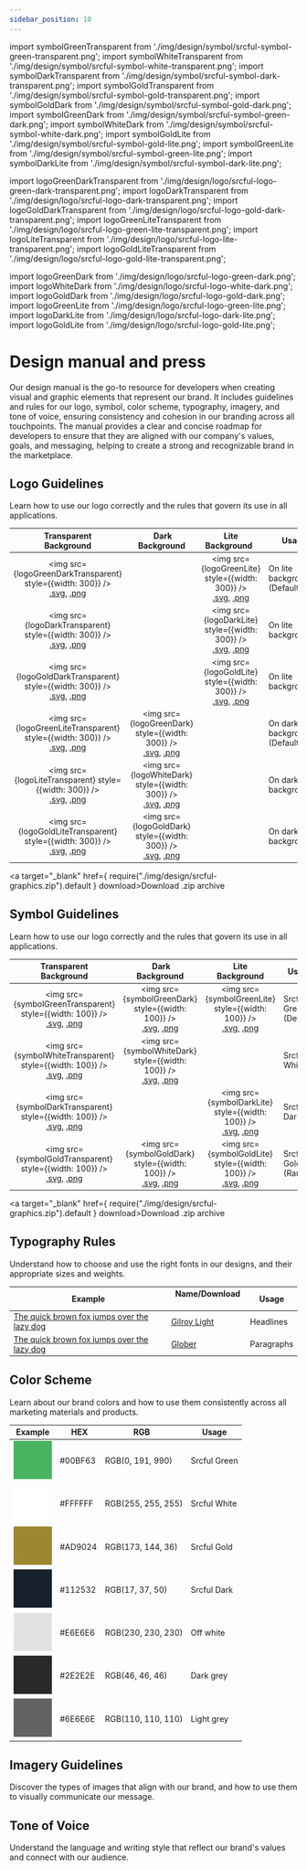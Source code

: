 ```yaml
---
sidebar_position: 10
---
```


import symbolGreenTransparent from './img/design/symbol/srcful-symbol-green-transparent.png';
import symbolWhiteTransparent from './img/design/symbol/srcful-symbol-white-transparent.png';
import symbolDarkTransparent from './img/design/symbol/srcful-symbol-dark-transparent.png';
import symbolGoldTransparent from './img/design/symbol/srcful-symbol-gold-transparent.png';
import symbolGoldDark from './img/design/symbol/srcful-symbol-gold-dark.png';
import symbolGreenDark from './img/design/symbol/srcful-symbol-green-dark.png';
import symbolWhiteDark from './img/design/symbol/srcful-symbol-white-dark.png';
import symbolGoldLite from './img/design/symbol/srcful-symbol-gold-lite.png';
import symbolGreenLite from './img/design/symbol/srcful-symbol-green-lite.png';
import symbolDarkLite from './img/design/symbol/srcful-symbol-dark-lite.png';

import logoGreenDarkTransparent from './img/design/logo/srcful-logo-green-dark-transparent.png';
import logoDarkTransparent from './img/design/logo/srcful-logo-dark-transparent.png';
import logoGoldDarkTransparent from './img/design/logo/srcful-logo-gold-dark-transparent.png';
import logoGreenLiteTransparent from './img/design/logo/srcful-logo-green-lite-transparent.png';
import logoLiteTransparent from './img/design/logo/srcful-logo-lite-transparent.png';
import logoGoldLiteTransparent from './img/design/logo/srcful-logo-gold-lite-transparent.png';

import logoGreenDark from './img/design/logo/srcful-logo-green-dark.png';
import logoWhiteDark from './img/design/logo/srcful-logo-white-dark.png';
import logoGoldDark from './img/design/logo/srcful-logo-gold-dark.png';
import logoGreenLite from './img/design/logo/srcful-logo-green-lite.png';
import logoDarkLite from './img/design/logo/srcful-logo-dark-lite.png';
import logoGoldLite from './img/design/logo/srcful-logo-gold-lite.png';

# Design manual and press

Our design manual is the go-to resource for developers when creating visual and graphic elements that represent our brand. It includes guidelines and rules for our logo, symbol, color scheme, typography, imagery, and tone of voice, ensuring consistency and cohesion in our branding across all touchpoints. The manual provides a clear and concise roadmap for developers to ensure that they are aligned with our company's values, goals, and messaging, helping to create a strong and recognizable brand in the marketplace.

## Logo Guidelines

Learn how to use our logo correctly and the rules that govern its use in all applications.

| Transparent<br />Background | Dark<br />Background | Lite<br />Background    | Usage           |
|-------------|------|---------|-----------------|
|  <center><img src={logoGreenDarkTransparent} style={{width: 300}} /><br /> [.svg](./img/design/logo/srcful-logo-green-dark-transparent.svg), [.png](./img/design/logo/srcful-logo-green-dark-transparent.png) </center>  |   |<center><img src={logoGreenLite} style={{width: 300}} /><br /> [.svg](./img/design/logo/srcful-logo-green-lite.svg), [.png](./img/design/logo/srcful-logo-green-lite.png) </center> |On lite backgrounds (Default)            |
|  <center><img src={logoDarkTransparent} style={{width: 300}} /><br /> [.svg](./img/design/logo/srcful-logo-dark-transparent.svg), [.png](./img/design/logo/srcful-logo-dark-transparent.png) </center>  | |<center><img src={logoDarkLite} style={{width: 300}} /><br /> [.svg](./img/design/logo/srcful-logo-dark-lite.svg), [.png](./img/design/logo/srcful-logo-dark-lite.png) </center> |  On lite backgrounds.            |
|  <center><img src={logoGoldDarkTransparent} style={{width: 300}} /><br /> [.svg](./img/design/logo/srcful-logo-gold-dark-transparent.svg), [.png](./img/design/logo/srcful-logo-gold-dark-transparent.png) </center>  | |<center><img src={logoGoldLite} style={{width: 300}} /><br /> [.svg](./img/design/logo/srcful-logo-gold-lite.svg), [.png](./img/design/logo/srcful-logo-gold-lite.png) </center> | On lite backgrounds.            |
|  <center><img src={logoGreenLiteTransparent} style={{width: 300}} /><br /> [.svg](./img/design/logo/srcful-logo-green-lite-transparent.svg), [.png](./img/design/logo/srcful-logo-green-lite-transparent.png) </center>  |<center><img src={logoGreenDark} style={{width: 300}} /><br /> [.svg](./img/design/logo/srcful-logo-green-dark.svg), [.png](./img/design/logo/srcful-logo-green-dark.png) </center> |    |  On dark backgrounds.  (Default)            |
|  <center><img src={logoLiteTransparent} style={{width: 300}} /><br /> [.svg](./img/design/logo/srcful-logo-lite-transparent.svg), [.png](./img/design/logo/srcful-logo-lite-transparent.png) </center>  | <center><img src={logoWhiteDark} style={{width: 300}} /><br /> [.svg](./img/design/logo/srcful-logo-white-dark.svg), [.png](./img/design/logo/srcful-logo-white-dark.png) </center>|    |  On dark backgrounds.            |
|  <center><img src={logoGoldLiteTransparent} style={{width: 300}} /><br /> [.svg](./img/design/logo/srcful-logo-gold-lite-transparent.svg), [.png](./img/design/logo/srcful-logo-gold-lite-transparent.png) </center>  | <center><img src={logoGoldDark} style={{width: 300}} /><br /> [.svg](./img/design/logo/srcful-logo-gold-dark.svg), [.png](./img/design/logo/srcful-logo-gold-dark.png) </center>|    |  On dark backgrounds.            |
<a target="_blank" href={ require("./img/design/srcful-graphics.zip").default } download>Download .zip archive</a>


## Symbol Guidelines

Learn how to use our logo correctly and the rules that govern its use in all applications.

| Transparent<br />Background | Dark<br />Background  | Lite<br />Background |Usage           |
|--------------------------|----|-----------------------|-------------------|
| <center><img src={symbolGreenTransparent} style={{width: 100}} /><br /> [.svg](./img/design/symbol/srcful-symbol-green-transparent.svg), [.png](./img/design/symbol/srcful-symbol-green-transparent.png) </center> | <center><img src={symbolGreenDark} style={{width: 100}} /><br /> [.svg](./img/design/symbol/srcful-symbol-green-dark.svg), [.png](./img/design/symbol/srcful-symbol-green-dark.png)  </center>  | <center><img src={symbolGreenLite} style={{width: 100}} /><br /> [.svg](./img/design/symbol/srcful-symbol-green-lite.svg), [.png](./img/design/symbol/srcful-symbol-green-lite.png)  </center>  |  Srcful Green (Default)            |
| <center><img src={symbolWhiteTransparent} style={{width: 100}} /><br /> [.svg](./img/design/symbol/srcful-symbol-white-transparent.svg), [.png](./img/design/symbol/srcful-symbol-white-transparent.png)</center>| <center><img src={symbolWhiteDark} style={{width: 100}} /><br /> [.svg](./img/design/symbol/srcful-symbol-white-dark.svg), [.png](./img/design/symbol/srcful-symbol-white-dark.png)</center> | &nbsp; | Srcful White  |
| <center><img src={symbolDarkTransparent} style={{width: 100}} /><br /> [.svg](./img/design/symbol/srcful-symbol-dark-transparent.svg), [.png](./img/design/symbol/srcful-symbol-dark-transparent.png)</center>| | <center><img src={symbolDarkLite} style={{width: 100}} /><br /> [.svg](./img/design/symbol/srcful-symbol-dark-lite.svg), [.png](./img/design/symbol/srcful-symbol-dark-lite.png)</center> |  Srcful Dark   |
| <center><img src={symbolGoldTransparent} style={{width: 100}} /><br /> [.svg](./img/design/symbol/srcful-symbol-gold-transparent.svg), [.png](./img/design/symbol/srcful-symbol-gold-transparent.png)</center>| <center><img src={symbolGoldDark} style={{width: 100}} /><br /> [.svg](./img/design/symbol/srcful-symbol-gold-dark.svg), [.png](./img/design/symbol/srcful-symbol-gold-dark.png)</center> |<center><img src={symbolGoldLite} style={{width: 100}} /><br /> [.svg](./img/design/symbol/srcful-symbol-gold-lite.svg), [.png](./img/design/symbol/srcful-symbol-gold-lite.png)</center> |  Srcful Gold (Rare)  |
<a target="_blank" href={ require("./img/design/srcful-graphics.zip").default } download>Download .zip archive</a>



## Typography Rules

Understand how to choose and use the right fonts in our designs, and their appropriate sizes and weights.

| Example                                     | Name/Download                                | Usage           |
|---------------------------------------------|----------------------------------------------|-----------------|
| [The quick brown fox jumps over the lazy dog](https://fontsgeek.com/fonts/gilroy-light) | [Gilroy Light](./font/gilroy-light.woff2)    |  Headlines            |
| [The quick brown fox jumps over the lazy dog](#) | [Glober](./font/glober.woff2)    |  Paragraphs            |



## Color Scheme

Learn about our brand colors and how to use them consistently across all marketing materials and products.

| Example              | HEX     | RGB                | Usage           |
|----------------------|---------|--------------------|-----------------|
|![](./img/00BF63.png) | #00BF63 | RGB(0, 191, 990)  | Srcful Green             |
|![](./img/FFFFFF.png) | #FFFFFF | RGB(255, 255, 255)  | Srcful White             |
|![](./img/AD9024.png) | #AD9024 | RGB(173, 144, 36)  | Srcful Gold             |
|![](./img/112532.png) | #112532 | RGB(17, 37, 50)  | Srcful Dark             |
|![](./img/E6E6E6.png) | #E6E6E6 | RGB(230, 230, 230)  | Off white            |
|![](./img/2E2E2E.png) | #2E2E2E | RGB(46, 46, 46)  | Dark grey            |
|![](./img/6E6E6E.png) | #6E6E6E | RGB(110, 110, 110)  | Light grey            |





## Imagery Guidelines

Discover the types of images that align with our brand, and how to use them to visually communicate our message.

## Tone of Voice

Understand the language and writing style that reflect our brand's values and connect with our audience.


